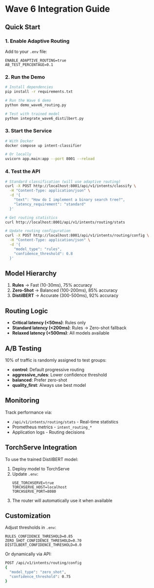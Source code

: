 # Wave 6 Integration Guide

## Quick Start

### 1. Enable Adaptive Routing

Add to your `.env` file:
```env
ENABLE_ADAPTIVE_ROUTING=true
AB_TEST_PERCENTAGE=0.1
```

### 2. Run the Demo

```bash
# Install dependencies
pip install -r requirements.txt

# Run the Wave 6 demo
python demo_wave6_routing.py

# Test with trained model
python integrate_wave6_distilbert.py
```

### 3. Start the Service

```bash
# With Docker
docker compose up intent-classifier

# Or locally
uvicorn app.main:app --port 8001 --reload
```

### 4. Test the API

```bash
# Standard classification (will use adaptive routing)
curl -X POST http://localhost:8001/api/v1/intents/classify \
  -H "Content-Type: application/json" \
  -d '{
    "text": "How do I implement a binary search tree?",
    "latency_requirement": "standard"
  }'

# Get routing statistics
curl http://localhost:8001/api/v1/intents/routing/stats

# Update routing configuration
curl -X POST http://localhost:8001/api/v1/intents/routing/config \
  -H "Content-Type: application/json" \
  -d '{
    "model_type": "rules",
    "confidence_threshold": 0.8
  }'
```

## Model Hierarchy

1. **Rules** → Fast (10-30ms), 75% accuracy
2. **Zero-Shot** → Balanced (100-200ms), 85% accuracy  
3. **DistilBERT** → Accurate (300-500ms), 92% accuracy

## Routing Logic

- **Critical latency (<50ms)**: Rules only
- **Standard latency (<200ms)**: Rules → Zero-shot fallback
- **Relaxed latency (<500ms)**: All models available

## A/B Testing

10% of traffic is randomly assigned to test groups:
- **control**: Default progressive routing
- **aggressive_rules**: Lower confidence threshold
- **balanced**: Prefer zero-shot
- **quality_first**: Always use best model

## Monitoring

Track performance via:
- `/api/v1/intents/routing/stats` - Real-time statistics
- Prometheus metrics - `intent_routing_*`
- Application logs - Routing decisions

## TorchServe Integration

To use the trained DistilBERT model:

1. Deploy model to TorchServe
2. Update `.env`:
   ```env
   USE_TORCHSERVE=true
   TORCHSERVE_HOST=localhost
   TORCHSERVE_PORT=8080
   ```
3. The router will automatically use it when available

## Customization

Adjust thresholds in `.env`:
```env
RULES_CONFIDENCE_THRESHOLD=0.85
ZERO_SHOT_CONFIDENCE_THRESHOLD=0.70
DISTILBERT_CONFIDENCE_THRESHOLD=0.0
```

Or dynamically via API:
```bash
POST /api/v1/intents/routing/config
{
  "model_type": "zero_shot",
  "confidence_threshold": 0.75
}
```